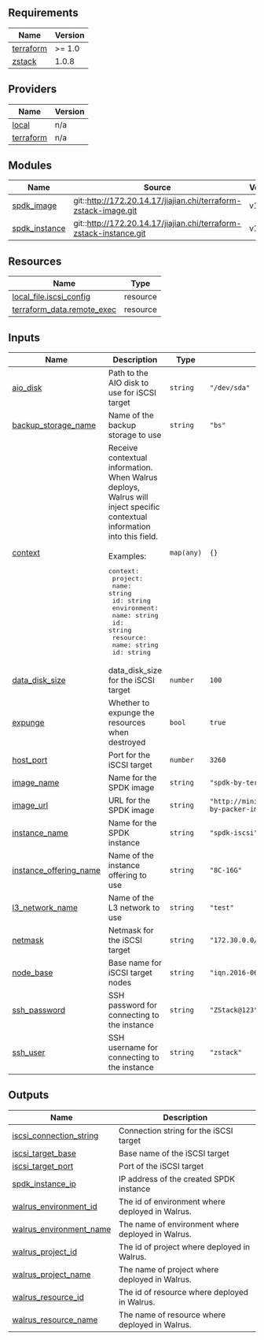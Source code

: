 <!-- BEGIN_TF_DOCS -->
## Requirements

| Name | Version |
|------|---------|
| <a name="requirement_terraform"></a> [terraform](#requirement\_terraform) | >= 1.0 |
| <a name="requirement_zstack"></a> [zstack](#requirement\_zstack) | 1.0.8 |

## Providers

| Name | Version |
|------|---------|
| <a name="provider_local"></a> [local](#provider\_local) | n/a |
| <a name="provider_terraform"></a> [terraform](#provider\_terraform) | n/a |

## Modules

| Name | Source | Version |
|------|--------|---------|
| <a name="module_spdk_image"></a> [spdk\_image](#module\_spdk\_image) | git::http://172.20.14.17/jiajian.chi/terraform-zstack-image.git | v1.1.1 |
| <a name="module_spdk_instance"></a> [spdk\_instance](#module\_spdk\_instance) | git::http://172.20.14.17/jiajian.chi/terraform-zstack-instance.git | v1.1.1 |

## Resources

| Name | Type |
|------|------|
| [local_file.iscsi_config](https://registry.terraform.io/providers/hashicorp/local/latest/docs/resources/file) | resource |
| [terraform_data.remote_exec](https://registry.terraform.io/providers/hashicorp/terraform/latest/docs/resources/data) | resource |

## Inputs

| Name | Description | Type | Default | Required |
|------|-------------|------|---------|:--------:|
| <a name="input_aio_disk"></a> [aio\_disk](#input\_aio\_disk) | Path to the AIO disk to use for iSCSI target | `string` | `"/dev/sda"` | no |
| <a name="input_backup_storage_name"></a> [backup\_storage\_name](#input\_backup\_storage\_name) | Name of the backup storage to use | `string` | `"bs"` | no |
| <a name="input_context"></a> [context](#input\_context) | Receive contextual information. When Walrus deploys, Walrus will inject specific contextual information into this field.<br/><br/>Examples:<pre>context:<br/>  project:<br/>    name: string<br/>    id: string<br/>  environment:<br/>    name: string<br/>    id: string<br/>  resource:<br/>    name: string<br/>    id: string</pre> | `map(any)` | `{}` | no |
| <a name="input_data_disk_size"></a> [data\_disk\_size](#input\_data\_disk\_size) | data\_disk\_size for the iSCSI target | `number` | `100` | no |
| <a name="input_expunge"></a> [expunge](#input\_expunge) | Whether to expunge the resources when destroyed | `bool` | `true` | no |
| <a name="input_host_port"></a> [host\_port](#input\_host\_port) | Port for the iSCSI target | `number` | `3260` | no |
| <a name="input_image_name"></a> [image\_name](#input\_image\_name) | Name for the SPDK image | `string` | `"spdk-by-terraform"` | no |
| <a name="input_image_url"></a> [image\_url](#input\_image\_url) | URL for the SPDK image | `string` | `"http://minio.zstack.io:9001/packer/spdk-by-packer-image-compressed.qcow2"` | no |
| <a name="input_instance_name"></a> [instance\_name](#input\_instance\_name) | Name for the SPDK instance | `string` | `"spdk-iscsi"` | no |
| <a name="input_instance_offering_name"></a> [instance\_offering\_name](#input\_instance\_offering\_name) | Name of the instance offering to use | `string` | `"8C-16G"` | no |
| <a name="input_l3_network_name"></a> [l3\_network\_name](#input\_l3\_network\_name) | Name of the L3 network to use | `string` | `"test"` | no |
| <a name="input_netmask"></a> [netmask](#input\_netmask) | Netmask for the iSCSI target | `string` | `"172.30.0.0/16"` | no |
| <a name="input_node_base"></a> [node\_base](#input\_node\_base) | Base name for iSCSI target nodes | `string` | `"iqn.2016-06.io.spdk"` | no |
| <a name="input_ssh_password"></a> [ssh\_password](#input\_ssh\_password) | SSH password for connecting to the instance | `string` | `"ZStack@123"` | no |
| <a name="input_ssh_user"></a> [ssh\_user](#input\_ssh\_user) | SSH username for connecting to the instance | `string` | `"zstack"` | no |

## Outputs

| Name | Description |
|------|-------------|
| <a name="output_iscsi_connection_string"></a> [iscsi\_connection\_string](#output\_iscsi\_connection\_string) | Connection string for the iSCSI target |
| <a name="output_iscsi_target_base"></a> [iscsi\_target\_base](#output\_iscsi\_target\_base) | Base name of the iSCSI target |
| <a name="output_iscsi_target_port"></a> [iscsi\_target\_port](#output\_iscsi\_target\_port) | Port of the iSCSI target |
| <a name="output_spdk_instance_ip"></a> [spdk\_instance\_ip](#output\_spdk\_instance\_ip) | IP address of the created SPDK instance |
| <a name="output_walrus_environment_id"></a> [walrus\_environment\_id](#output\_walrus\_environment\_id) | The id of environment where deployed in Walrus. |
| <a name="output_walrus_environment_name"></a> [walrus\_environment\_name](#output\_walrus\_environment\_name) | The name of environment where deployed in Walrus. |
| <a name="output_walrus_project_id"></a> [walrus\_project\_id](#output\_walrus\_project\_id) | The id of project where deployed in Walrus. |
| <a name="output_walrus_project_name"></a> [walrus\_project\_name](#output\_walrus\_project\_name) | The name of project where deployed in Walrus. |
| <a name="output_walrus_resource_id"></a> [walrus\_resource\_id](#output\_walrus\_resource\_id) | The id of resource where deployed in Walrus. |
| <a name="output_walrus_resource_name"></a> [walrus\_resource\_name](#output\_walrus\_resource\_name) | The name of resource where deployed in Walrus. |
<!-- END_TF_DOCS -->
